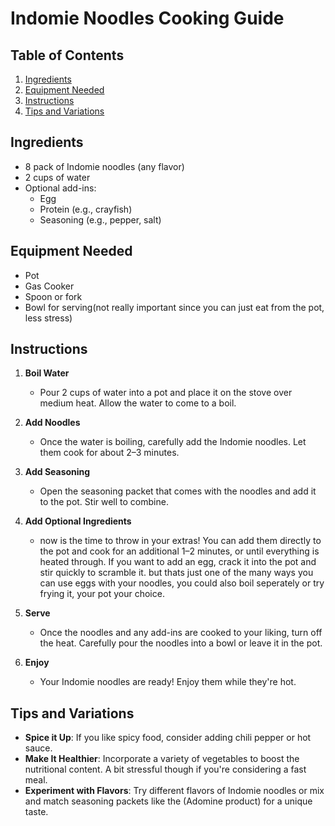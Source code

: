 # Indomie Noodles Cooking Guide

## Table of Contents
1. [Ingredients](#ingredients)
2. [Equipment Needed](#equipment-needed)
3. [Instructions](#instructions)
4. [Tips and Variations](#tips-and-variations)


## Ingredients
- 8 pack of Indomie noodles (any flavor)
- 2 cups of water
- Optional add-ins:
  - Egg
  - Protein (e.g., crayfish)
  - Seasoning (e.g., pepper, salt)

## Equipment Needed
- Pot
- Gas Cooker
- Spoon or fork
- Bowl for serving(not really important since you can just eat from the pot, less stress)

## Instructions
1. **Boil Water**  
   - Pour 2 cups of water into a pot and place it on the stove over medium heat. Allow the water to come to a boil.

2. **Add Noodles**  
   - Once the water is boiling, carefully add the Indomie noodles. Let them cook for about 2–3 minutes.

3. **Add Seasoning**  
   - Open the seasoning packet that comes with the noodles and add it to the pot. Stir well to combine.

4. **Add Optional Ingredients**  
   - now is the time to throw in your extras! You can add them directly to the pot and cook for an additional 1–2 minutes, or until everything is heated through. If you want to add an egg, crack it into the pot and stir quickly to scramble it. but thats just one of the many ways you can use eggs with your noodles, you could also boil seperately or try frying it, your pot your choice.

5. **Serve**  
   - Once the noodles and any add-ins are cooked to your liking, turn off the heat. Carefully pour the noodles into a bowl or leave it in the pot.

6. **Enjoy**  
   - Your Indomie noodles are ready! Enjoy them while they're hot.

## Tips and Variations
- **Spice it Up**: If you like spicy food, consider adding chili pepper or hot sauce.
- **Make It Healthier**: Incorporate a variety of vegetables to boost the nutritional content. A bit stressful though if you're considering a fast meal.
- **Experiment with Flavors**: Try different flavors of Indomie noodles or mix and match seasoning packets like the (Adomine product) for a unique taste.
